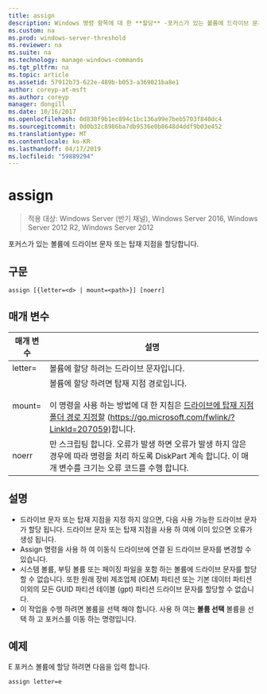 ```yaml
---
title: assign
description: Windows 명령 항목에 대 한 **할당** -포커스가 있는 볼륨에 드라이브 문자 또는 탑재 지점을 할당 합니다.
ms.custom: na
ms.prod: windows-server-threshold
ms.reviewer: na
ms.suite: na
ms.technology: manage-windows-commands
ms.tgt_pltfrm: na
ms.topic: article
ms.assetid: 57912b73-622e-489b-b053-a369021ba8e1
author: coreyp-at-msft
ms.author: coreyp
manager: dongill
ms.date: 10/16/2017
ms.openlocfilehash: 0d830f9b1ec894c1bc136a99e7beb5703f840dc4
ms.sourcegitcommit: 0d0b32c8986ba7db9536e0b8648d4ddf9b03e452
ms.translationtype: MT
ms.contentlocale: ko-KR
ms.lasthandoff: 04/17/2019
ms.locfileid: "59889294"
---
```

# <a name="assign"></a>assign

>적용 대상: Windows Server (반기 채널), Windows Server 2016, Windows Server 2012 R2, Windows Server 2012

포커스가 있는 볼륨에 드라이브 문자 또는 탑재 지점을 할당합니다.

## <a name="syntax"></a>구문
```
assign [{letter=<d> | mount=<path>}] [noerr]
```
## <a name="parameters"></a>매개 변수
|매개 변수|설명|
|-------|--------|
|letter=<d>|볼륨에 할당 하려는 드라이브 문자입니다.|
|mount=<path>|볼륨에 할당 하려면 탑재 지점 경로입니다.<br /><br />이 명령을 사용 하는 방법에 대 한 지침은 [드라이브에 탑재 지점 폴더 경로 지정할](https://go.microsoft.com/fwlink/?LinkId=207059) (https://go.microsoft.com/fwlink/?LinkId=207059)합니다.|
|noerr|만 스크립팅 합니다. 오류가 발생 하면 오류가 발생 하지 않은 경우에 따라 명령을 처리 하도록 DiskPart 계속 합니다. 이 매개 변수를 크기는 오류 코드를 수행 합니다.|
## <a name="remarks"></a>설명
-   드라이브 문자 또는 탑재 지점을 지정 하지 않으면, 다음 사용 가능한 드라이브 문자가 할당 됩니다. 드라이브 문자 또는 탑재 지점을 사용 하 여에 이미 있으면 오류가 생성 됩니다.
-   Assign 명령을 사용 하 여 이동식 드라이브에 연결 된 드라이브 문자를 변경할 수 있습니다.
-   시스템 볼륨, 부팅 볼륨 또는 페이징 파일을 포함 하는 볼륨에 드라이브 문자를 할당할 수 없습니다. 또한 원래 장비 제조업체 (OEM) 파티션 또는 기본 데이터 파티션 이외의 모든 GUID 파티션 테이블 (gpt) 파티션 드라이브 문자를 할당할 수 없습니다.
-   이 작업을 수행 하려면 볼륨을 선택 해야 합니다. 사용 하 여는 **볼륨 선택** 볼륨을 선택 하 고 포커스를 이동 하는 명령입니다.
## <a name="BKMK_examples"></a>예제
E 포커스 볼륨에 할당 하려면 다음을 입력 합니다.
```
assign letter=e
```

